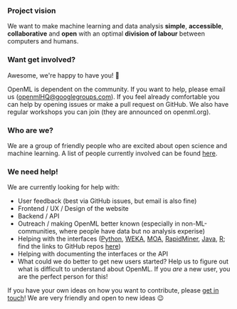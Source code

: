 ### Project vision
We want to make machine learning and data analysis **simple**, **accessible**, **collaborative** and **open** with an optimal **division of labour** between computers and humans. 

### Want get involved?
Awesome, we're happy to have you! :tada: 

OpenML is dependent on the community. If you want to help, please email us (openmlHQ@googlegroups.com). If you feel already comfortable you can help by opening issues or make a pull request on GitHub. We also have regular workshops you can join (they are announced on openml.org).

### Who are we?
We are a group of friendly people who are excited about open science and machine learning. A list of people currently involved can be found [here](https://www.openml.org/contact).

### We need help!
We are currently looking for help with:
* User feedback (best via GitHub issues, but email is also fine)
* Frontend / UX / Design of the website 
* Backend / API 
* Outreach / making OpenML better known (especially in non-ML-communities, where people have data but no analysis experise)
* Helping with the interfaces ([Python](https://www.openml.org/#python), [WEKA](https://www.openml.org/#WEKA), [MOA](https://www.openml.org/#plugin_moa), [RapidMiner](https://www.openml.org/#plugin_rm), [Java](https://www.openml.org/#java), [R](https://www.openml.org/#r); find the links to GitHub repos [here](https://github.com/openml/OpenML/wiki))
* Helping with documenting the interfaces or the API
* What could we do better to get new users started? Help us to figure out what is difficult to understand about OpenML. If you *are* a new user, you are the perfect person for this!

If you have your own ideas on how you want to contribute, please [get in touch](https://github.com/openml/OpenML/wiki/Communication-Channels)! We are very friendly and open to new ideas :wink: 


